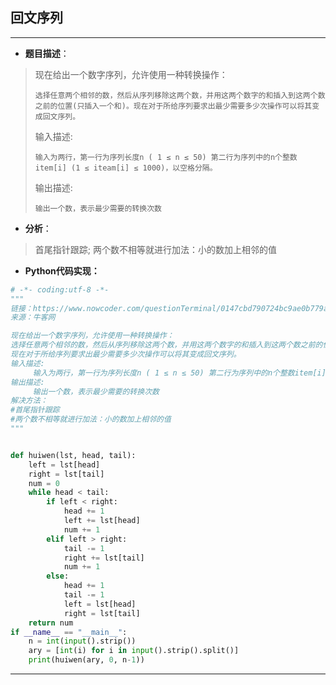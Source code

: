 ## 回文序列
****
- **题目描述**：
> 现在给出一个数字序列，允许使用一种转换操作：
>
>     选择任意两个相邻的数，然后从序列移除这两个数，并用这两个数字的和插入到这两个数之前的位置(只插入一个和)。现在对于所给序列要求出最少需要多少次操作可以将其变成回文序列。
> 输入描述:
>
>     输入为两行，第一行为序列长度n ( 1 ≤ n ≤ 50) 第二行为序列中的n个整数item[i] (1 ≤ iteam[i] ≤ 1000)，以空格分隔。
> 输出描述:
>
>     输出一个数，表示最少需要的转换次数
- **分析**：
> 首尾指针跟踪;
> 两个数不相等就进行加法：小的数加上相邻的值
- **Python代码实现：**
```Python
# -*- coding:utf-8 -*-
"""
链接：https://www.nowcoder.com/questionTerminal/0147cbd790724bc9ae0b779aaf7c5b50
来源：牛客网

现在给出一个数字序列，允许使用一种转换操作：
选择任意两个相邻的数，然后从序列移除这两个数，并用这两个数字的和插入到这两个数之前的位置(只插入一个和)。
现在对于所给序列要求出最少需要多少次操作可以将其变成回文序列。
输入描述:
     输入为两行，第一行为序列长度n ( 1 ≤ n ≤ 50) 第二行为序列中的n个整数item[i] (1 ≤ iteam[i] ≤ 1000)，以空格分隔。
输出描述:
     输出一个数，表示最少需要的转换次数
解决方法：
#首尾指针跟踪
#两个数不相等就进行加法：小的数加上相邻的值
"""


def huiwen(lst, head, tail):
    left = lst[head]
    right = lst[tail]
    num = 0
    while head < tail:
        if left < right:
            head += 1
            left += lst[head]
            num += 1
        elif left > right:
            tail -= 1
            right += lst[tail]
            num += 1
        else:
            head += 1
            tail -= 1
            left = lst[head]
            right = lst[tail]
    return num
if __name__ == "__main__":
    n = int(input().strip())
    ary = [int(i) for i in input().strip().split()]
    print(huiwen(ary, 0, n-1))

```
*****
